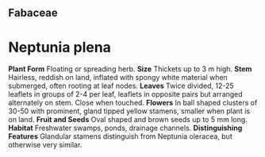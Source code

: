 ## Fabaceae
# Neptunia plena

**Plant Form** Floating or spreading herb. **Size** Thickets up to 3 m high. **Stem** Hairless, reddish on land, inflated with spongy white material when submerged, often rooting at leaf nodes. **Leaves** Twice divided, 12-25 leaflets in groups of 2-4 per leaf, leaflets in opposite pairs but arranged alternately on stem. Close when touched. **Flowers** In ball shaped clusters of 30-50 with prominent, gland tipped yellow stamens, smaller when plant is on land. **Fruit and Seeds** Oval shaped and brown seeds up to 5 mm long. **Habitat** Freshwater swamps, ponds, drainage channels. **Distinguishing Features** Glandular stamens distinguish from Neptunia oleracea, but otherwise very similar.


